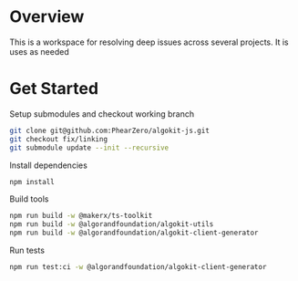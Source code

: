 # Overview

This is a workspace for resolving deep issues across several projects. It is uses as needed

# Get Started

Setup submodules and checkout working branch

```bash
git clone git@github.com:PhearZero/algokit-js.git
git checkout fix/linking
git submodule update --init --recursive
```

Install dependencies

```bash
npm install
```

Build tools

```bash
npm run build -w @makerx/ts-toolkit
npm run build -w @algorandfoundation/algokit-utils
npm run build -w @algorandfoundation/algokit-client-generator
```

Run tests

```bash
npm run test:ci -w @algorandfoundation/algokit-client-generator
```
